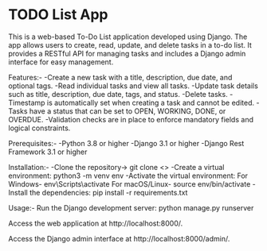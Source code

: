 # TODO List App
This is a web-based To-Do List application developed using Django. The app allows users to create, read, update, and delete tasks in a to-do list. It provides a RESTful API for managing tasks and includes a Django admin interface for easy management.

Features:-
-Create a new task with a title, description, due date, and optional tags.
-Read individual tasks and view all tasks.
-Update task details such as title, description, due date, tags, and status.
-Delete tasks.
-Timestamp is automatically set when creating a task and cannot be edited.
-Tasks have a status that can be set to OPEN, WORKING, DONE, or OVERDUE.
-Validation checks are in place to enforce mandatory fields and logical constraints.

Prerequisites:-
-Python 3.8 or higher
-Django 3.1 or higher
-Django Rest Framework 3.1 or higher

Installation:-
-Clone the repository-> git clone <>
-Create a virtual environment:
     python3 -m venv env
-Activate the virtual environment:
     For Windows- env\Scripts\activate
     For macOS/Linux- source env/bin/activate
-Install the dependencies:
     pip install -r requirements.txt

Usage:-
Run the Django development server:
     python manage.py runserver
     
     
Access the web application at http://localhost:8000/.

Access the Django admin interface at http://localhost:8000/admin/.
